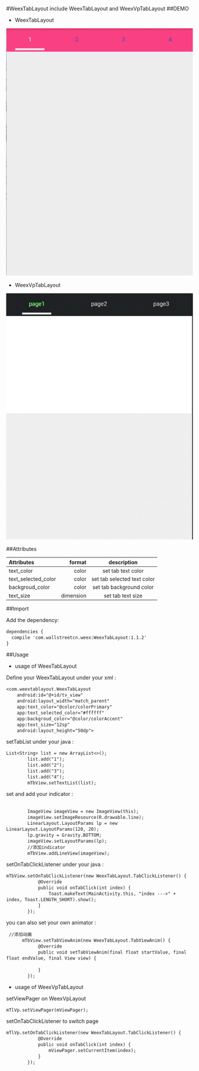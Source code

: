 #WeexTabLayout
include WeexTabLayout and WeexVpTabLayout
##DEMO

- WeexTabLayout

![image](https://github.com/Hentaii/TabView/blob/master/app/src/main/res/drawable/show.gif?raw=true)

- WeexVpTabLayout
 

![image](https://github.com/Hentaii/TabView/blob/master/app/src/main/res/drawable/vpdemo.gif?raw=true)

##Attributes


| Attributes    |     format|   description|
| :-------- | --------:| :------: |
| text_color|   color| set tab text color |
| text_selected_color|   color| set tab selected text color |
| backgroud_color|   color| set tab background color |
| text_size|   dimension| set tab text size |

##Import

 Add the dependency:

```
dependencies {
  compile 'com.wallstreetcn.weex:WeexTabLayout:1.1.2'
}
```

##Usage

- usage of WeexTabLayout

Define your WeexTabLayout under your xml :
```
<com.weextablayout.WeexTabLayout
    android:id="@+id/tv_view"
    android:layout_width="match_parent"
    app:text_color="@color/colorPrimary"
    app:text_selected_color="#ffffff"
    app:backgroud_color="@color/colorAccent"
    app:text_size="12sp"
    android:layout_height="50dp">
```

setTabList under your java :

```
List<String> list = new ArrayList<>();
        list.add("1");
        list.add("2");
        list.add("3");
        list.add("4");
        mTbView.setTextList(list);
```

set and add your indicator :

```
		
        ImageView imageView = new ImageView(this);
        imageView.setImageResource(R.drawable.line);
        LinearLayout.LayoutParams lp = new LinearLayout.LayoutParams(120, 20);
        lp.gravity = Gravity.BOTTOM;
        imageView.setLayoutParams(lp);
        //添加indicator
        mTbView.addLineView(imageView);
```

setOnTabClickListener under your java :

```
mTbView.setOnTabClickListener(new WeexTabLayout.TabClickListener() {
            @Override
            public void onTabClick(int index) {
                Toast.makeText(MainActivity.this, "index --->" + index, Toast.LENGTH_SHORT).show();
            }
        });
```



you can also set your own animator :

```
 //添加动画
	  mTbView.setTabViewAnim(new WeexTabLayout.TabViewAnim() {
            @Override
            public void setTabViewAnim(final float startValue, final float endValue, final View view) {

            }
        });
```

- usage of WeexVpTabLayout
 
setViewPager on WeexVpLayout

```
mTlVp.setViewPager(mViewPager);
```

setOnTabClickListener to switch page

```
mTlVp.setOnTabClickListener(new WeexTabLayout.TabClickListener() {
            @Override
            public void onTabClick(int index) {
                mViewPager.setCurrentItem(index);
            }
        });
```


